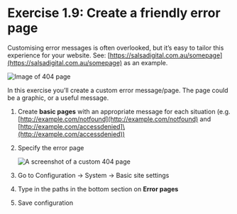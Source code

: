 # Exercise 1.9: Create a friendly error page

Customising error messages is often overlooked, but it’s easy to tailor this experience for your website. See: [https://salsadigital.com.au/somepage](https://salsadigital.com.au/somepage) as an example.

![Image of 404 page](<../.gitbook/assets/26 (2).png>)

In this exercise you’ll create a custom error message/page. The page could be a graphic, or a useful message.

1. Create **basic pages** with an appropriate message for each situation (e.g. [http://example.com/notfound](http://example.com/notfound) and \[http://example.com/accessdenied]\(http://example.com/accessdenied))
2.  Specify the error page

    <img src="../.gitbook/assets/27 (1).png" alt="A screenshot of a custom 404 page" data-size="original">
3. Go to Configuration → System → Basic site settings
4. Type in the paths in the bottom section on **Error pages**
5. Save configuration
